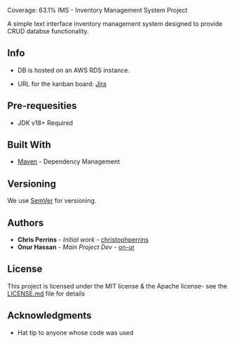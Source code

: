 Coverage: 63.1%
IMS - Inventory Management System Project

A simple text interface inventory management system designed to provide CRUD databse functionality.

## Info

* DB is hosted on an AWS RDS instance.

* URL for the kanban board: [Jira](https://och.atlassian.net/jira/software/projects/IMS/boards/1)

## Pre-requesities 

* JDK v18+ Required

## Built With

* [Maven](https://maven.apache.org/) - Dependency Management

## Versioning

We use [SemVer](http://semver.org/) for versioning.

## Authors

* **Chris Perrins** - *Initial work* - [christophperrins](https://github.com/christophperrins)
* **Onur Hassan** - *Main Project Dev* - [on-ur](https://github.com/on-ur)

## License

This project is licensed under the MIT license & the Apache license- see the [LICENSE.md](LICENSE.md) file for details 


## Acknowledgments

* Hat tip to anyone whose code was used
